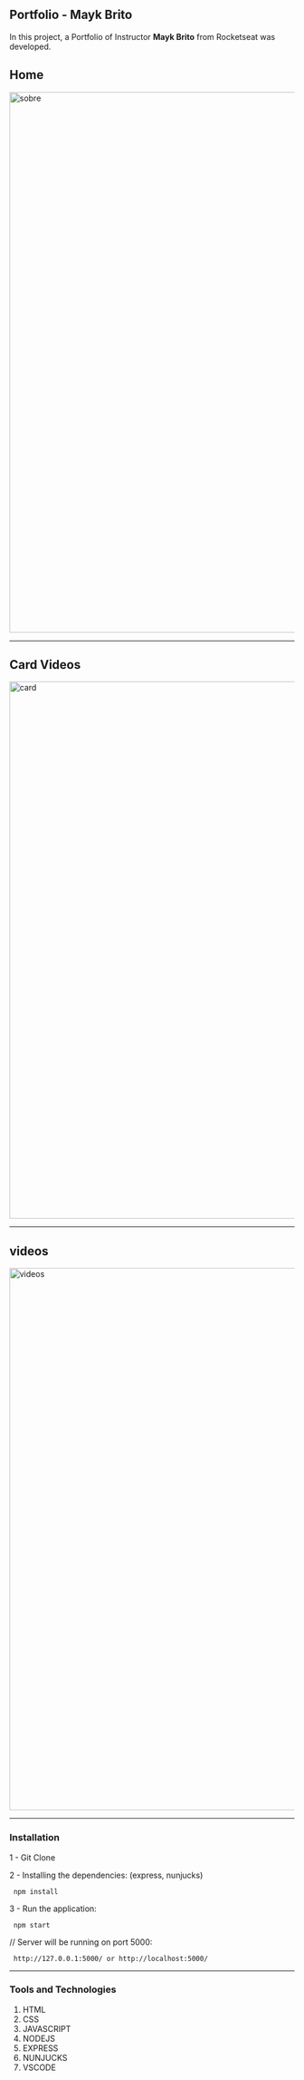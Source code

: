  ## Portfolio - Mayk Brito
 In this project, a Portfolio of Instructor **Mayk Brito** from Rocketseat was developed.
 ##
 ## Home
 <img width="953" alt="sobre" src="https://user-images.githubusercontent.com/26737849/85082611-d6d19100-b1a5-11ea-892c-6c08a87aa92d.PNG">
 <hr>
 
  ## Card Videos
 <img width="947" alt="card" src="https://user-images.githubusercontent.com/26737849/85085786-3d0ee180-b1af-11ea-9d7d-82f705feaab5.PNG">
 <hr>
 
  ## videos
<img width="956" alt="videos" src="https://user-images.githubusercontent.com/26737849/85084816-48acd900-b1ac-11ea-9f1e-56beaf46c5f1.PNG">
 <hr>

  ### Installation
  
  1 - Git Clone

  2 - Installing the dependencies: (express, nunjucks)
  
     npm install 

  3 - Run the application:
  
     npm start
     
 // Server will be running on port 5000:

     http://127.0.0.1:5000/ or http://localhost:5000/
  <hr>  
  
  ### Tools and Technologies
  
  1. HTML
  2. CSS
  3. JAVASCRIPT
  4. NODEJS
  5. EXPRESS
  6. NUNJUCKS
  7. VSCODE
 
